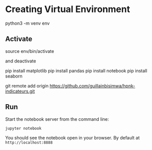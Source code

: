 # Creating Virtual Environment

python3 -m venv env

## Activate

 source env/bin/activate

 and deactivate

pip install matplotlib
pip install pandas
pip install notebook
pip install seaborn

git remote add origin <https://github.com/guillainbisimwa/hpnk-indicateurs.git>

## Run
Start the notebook server from the command line:

`jupyter notebook`

You should see the notebook open in your browser. By default at `http://localhost:8888`
